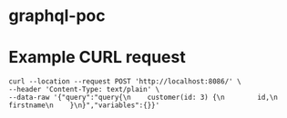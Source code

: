 # graphql-poc

# Example CURL request
```
curl --location --request POST 'http://localhost:8086/' \
--header 'Content-Type: text/plain' \
--data-raw '{"query":"query{\n    customer(id: 3) {\n        id,\n        firstname\n    }\n}","variables":{}}'
```
